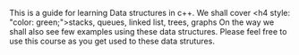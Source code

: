 This is a guide for learning Data structures in c++.
We shall cover <h4 style: "color: green;">stacks, queues, linked list, trees, graphs</h4>
On the way we shall also see few examples using these data structures.
Please feel free to use this course as you get used to these data strutures.
